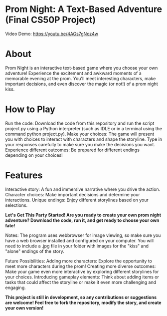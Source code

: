 # Prom Night: A Text-Based Adventure (Final CS50P Project)
Video Demo: https://youtu.be/4AGs7gNoz4w

# About 
Prom Night is an interactive text-based game where you choose your own adventure! Experience the excitement and awkward moments of a memorable evening at the prom. You'll meet interesting characters, make important decisions, and even discover the magic (or not!) of a prom night kiss.

# How to Play
Run the code: Download the code from this repository and run the script project.py using a Python interpreter (such as IDLE or in a terminal using the command python project.py).
Make your choices: The game will present you with choices to interact with characters and shape the storyline. Type in your responses carefully to make sure you make the decisions you want.
Experience different outcomes: Be prepared for different endings depending on your choices!

# Features
Interactive story: A fun and immersive narrative where you drive the action.
Character choices: Make important decisions and determine your interactions.
Unique endings: Enjoy different storylines based on your selections.

**Let's Get This Party Started! Are you ready to create your own prom night adventure? Download the code, run it, and get ready to choose your own fate!**

Notes:
The program uses webbrowser for image viewing, so make sure you have a web browser installed and configured on your computer.
You will need to include a .jpg file in your folder with images for the "kiss" and "alone" endings of the story.

Future Possibilities:
Adding more characters: Explore the opportunity to meet more characters during the prom!
Creating more diverse outcomes: Make your game even more interactive by exploring different storylines for your choices.
Introducing gameplay elements: Think about adding items or tasks that could affect the storyline or make it even more challenging and engaging.

**This project is still in development, so any contributions or suggestions are welcome!  Feel free to fork the repository, modify the story, and create your own version!**
